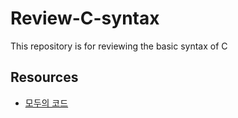# Review-C-syntax

This repository is for reviewing the basic syntax of C

## Resources

- [모두의 코드](https://modoocode.com/)
